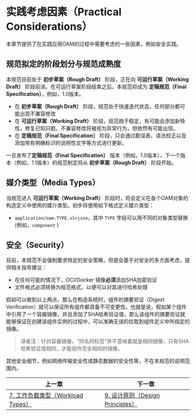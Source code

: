 # 实践考虑因素（Practical Considerations）

本章节提供了在实践应用OAM的过程中需要考虑的一些因素，例如安全实践。

## 规范拟定的阶段划分与规范成熟度

本规范目前处于 **初步草案（Rough Draft）** 阶段，正在向 **可运行草案（Working Draft）**
阶段前进。在可运行草案阶段结束之后，本规范将成为 **定稿规范（Final Specification）**，例如，1.0版本。

- 在 **初步草案（Rough Draft）** 阶段，规范处于快速迭代状态，任何部分都可能出现不兼容修改
- 在 **可运行草案（Working Draft）** 阶段，规范趋于稳定，有可能会添加新特性，修复已知问题。不兼容修改将被视为异常行为，但依然有可能出现。
- 在 **定稿规范（Final Specification）** 阶段，只会通过勘误表、语法校正以及添加带有明确标识的说明性文字等方式进行更新。

一旦发布了**定稿规范（Final Specification）** 版本（例如，1.0版本），下一个版本（例如，1.1版本）的规范制定将从 **初步草案（Rough Draft）** 阶段开始。


## 媒介类型（Media Types）

当规范进入 **可运行草案（Working Draft）** 阶段时，将会定义在各个OAM对象的构造定义中使用的媒介类型。初步将使用如下格式定义媒介类型：

- `application/oam.TYPE.v1+json`，其中 `TYPE` 字段可以用不同的对象类型替换 (例如，`component` )

## 安全（Security）

目前，本规范不会强制要求特定的安全策略，但是会基于对安全的多方面考虑，提供相关指导建议：

- 在任何可能的情况下，OCI/Docker 镜像**必须**添加SHA加密验证
- 文件格式必须转换为规范格式，以便可以对其进行哈希处理

假如可以做到以上两点，那么在构造系统时，组件的摘要验证（Digest Verification）就可以保证所有组件都具备不可变更性。也就是说，假如某个组件中引用了一个容器镜像，并且添加了SHA哈希验证值，那么该组件的摘要验证就能够保证在创建该组件实例的过程中，可以准确无误的拉取到组件定义中所指定的镜像。

> 译者注：针对容器镜像，“同名同标签”并不意味着就是相同镜像，只有SHA哈希验证值相同，才能视作完全相同的镜像。

其他安全细节，例如网络传输安全性或静态数据的安全性等，不在本规范的说明范围内。

| 上一章        | 下一章           | 
| ------------- |-------------|
| [7. 工作负载类型（Workload Types）](7.workload_types.md) | [9. 设计原则（Design Principles）](9.design_principles.md) | 
